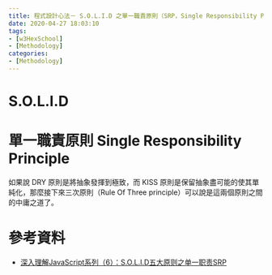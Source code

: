 ```yaml
---
title: 程式設計心法－ S.O.L.I.D 之單一職責原則（SRP，Single Responsibility Principle）
date: 2020-04-27 18:03:10
tags:
- [w3HexSchool]
- [Methodology]
categories:
- [Methodology]
---
```


# S.O.L.I.D

# 單一職責原則 Single Responsibility Principle

如果說 DRY 原則是將抽象發揮到極致，而 KISS 原則是保留抽象盡可能的使其單純化，那麼接下來三次原則（Rule Of Three principle）可以說是這兩個原則之間的中庸之道了。



<!--more-->



# 參考資料
- [深入理解JavaScript系列（6）：S.O.L.I.D五大原则之单一职责SRP](https://www.cnblogs.com/tomxu/archive/2012/01/06/2305513.html)
